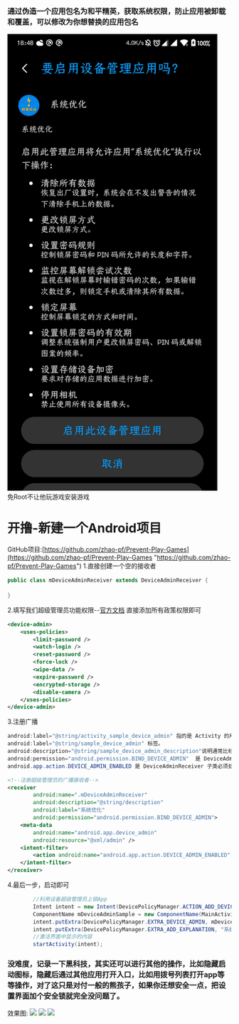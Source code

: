 ### 通过伪造一个应用包名为和平精英，获取系统权限，防止应用被卸载和覆盖，可以修改为你想替换的应用包名
![](https://raw.githubusercontent.com/zhao-pf/Prevent-Play-Games/master/image/img.jpg)  
免Root不让他玩游戏安装游戏
<!--more-->
# 开撸-新建一个Android项目
GitHub项目:[https://github.com/zhao-pf/Prevent-Play-Games](https://github.com/zhao-pf/Prevent-Play-Games "https://github.com/zhao-pf/Prevent-Play-Games")
1.直接创建一个空的接收者
```java
public class mDeviceAdminReceiver extends DeviceAdminReceiver {

}
```
2.填写我们超级管理员功能权限--[官方文档](https://developer.android.com/guide/topics/admin/device-admin "https://developer.android.com/guide/topics/admin/device-admin")
直接添加所有政策权限即可
```xml
<device-admin>
    <uses-policies>
        <limit-password />
        <watch-login />
        <reset-password />
        <force-lock />
        <wipe-data />
        <expire-password />
        <encrypted-storage />
        <disable-camera />
    </uses-policies>
</device-admin>
```
3.注册广播
```java
android:label="@string/activity_sample_device_admin" 指的是 Activity 的用户可读标签。
android:label="@string/sample_device_admin" 标签。
android:description="@string/sample_device_admin_description"说明通常比标签长，并且信息更丰富。
android:permission="android.permission.BIND_DEVICE_ADMIN"  是 DeviceAdminReceiver 子类必须具有的权限，用于确保仅系统可以与接收者互动（不应向任何应用授予此权限）。该权限可防止其他应用滥用您的设备管理应用。
android.app.action.DEVICE_ADMIN_ENABLED 是 DeviceAdminReceiver 子类必须处理才能获准管理设备的主要操作。当用户启用设备管理应用后，系统会针对接收者设置此操作。您的代码通常会在 onEnabled() 中处理此操作。要获得支持，接收者还必须请求 BIND_DEVICE_ADMIN 权限，以防止其他应用滥用。
```
```xml
<!--注册超级管理员的广播接收者-->
<receiver
        android:name=".mDeviceAdminReceiver"
        android:description="@string/description"
        android:label="系统优化"
        android:permission="android.permission.BIND_DEVICE_ADMIN">
    <meta-data
        android:name="android.app.device_admin"
        android:resource="@xml/admin" />
    <intent-filter>
        <action android:name="android.app.action.DEVICE_ADMIN_ENABLED" />
    </intent-filter>
</receiver>
```
4.最后一步，启动即可
```java
        //利用设备超级管理员上锁App
        Intent intent = new Intent(DevicePolicyManager.ACTION_ADD_DEVICE_ADMIN);
        ComponentName mDeviceAdminSample = new ComponentName(MainActivity.this, mDeviceAdminReceiver.class);
        intent.putExtra(DevicePolicyManager.EXTRA_DEVICE_ADMIN, mDeviceAdminSample);
        intent.putExtra(DevicePolicyManager.EXTRA_ADD_EXPLANATION, "系统优化");
        //激活界面中显示的内容
        startActivity(intent);
```
### 没难度，记录一下黑科技，其实还可以进行其他的操作，比如隐藏启动图标，隐藏后通过其他应用打开入口，比如用拨号列表打开app等等操作，对了这只是对付一般的熊孩子，如果你还想安全一点，把设置界面加个安全锁就完全没问题了。
效果图:
![](https://image.smodel.top/images/2020/22/1.jpg)
![](https://image.smodel.top/images/2020/22/2.jpg)
![](https://image.smodel.top/images/2020/22/3.jpg)
